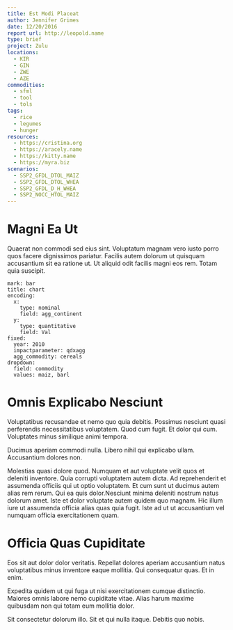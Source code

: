 ```yaml
---
title: Est Modi Placeat
author: Jennifer Grimes
date: 12/20/2016
report url: http://leopold.name
type: brief
project: Zulu
locations:
  - KIR
  - GIN
  - ZWE
  - AZE
commodities:
  - sfml
  - tool
  - tols
tags:
  - rice
  - legumes
  - hunger
resources:
  - https://cristina.org
  - https://aracely.name
  - https://kitty.name
  - https://myra.biz
scenarios:
  - SSP2_GFDL_DTOL_MAIZ
  - SSP2_GFDL_DTOL_WHEA
  - SSP2_GFDL_D_H_WHEA
  - SSP2_NOCC_HTOL_MAIZ
---
```

# Magni Ea Ut
Quaerat non commodi sed eius sint. Voluptatum magnam vero iusto porro quos facere dignissimos pariatur. Facilis autem dolorum ut quisquam accusantium sit ea ratione ut. Ut aliquid odit facilis magni eos rem. Totam quia suscipit.

```vis
mark: bar
title: chart
encoding:
  x:
    type: nominal
    field: agg_continent
  y:
    type: quantitative
    field: Val
fixed:
  year: 2010
  impactparameter: qdxagg
  agg_commodity: cereals
dropdown:
  field: commodity
  values: maiz, barl
```

# Omnis Explicabo Nesciunt
Voluptatibus recusandae et nemo quo quia debitis. Possimus nesciunt quasi perferendis necessitatibus voluptatem. Quod cum fugit. Et dolor qui cum. Voluptates minus similique animi tempora.
 Ducimus aperiam commodi nulla. Libero nihil qui explicabo ullam. Accusantium dolores non.
 Molestias quasi dolore quod. Numquam et aut voluptate velit quos et deleniti inventore. Quia corrupti voluptatem autem dicta. Ad reprehenderit et assumenda officiis qui ut optio voluptatem. Et cum sunt ut ducimus autem alias rem rerum. Qui ea quis dolor.Nesciunt minima deleniti nostrum natus dolorum amet. Iste et dolor voluptate autem quidem quo magnam. Hic illum iure ut assumenda officia alias quas quia fugit. Iste ad ut ut accusantium vel numquam officia exercitationem quam.

# Officia Quas Cupiditate
Eos sit aut dolor dolor veritatis. Repellat dolores aperiam accusantium natus voluptatibus minus inventore eaque mollitia. Qui consequatur quas. Et in enim.
 Expedita quidem ut qui fuga ut nisi exercitationem cumque distinctio. Maiores omnis labore nemo cupiditate vitae. Alias harum maxime quibusdam non qui totam eum mollitia dolor.
 Sit consectetur dolorum illo. Sit et qui nulla itaque. Debitis quo nobis.
